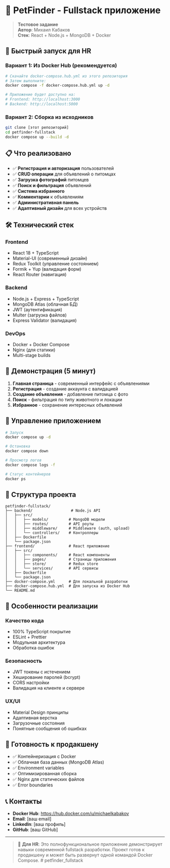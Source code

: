 # 🐾 PetFinder - Fullstack приложение

> **Тестовое задание**  
> **Автор**: Михаил Кабаков  
> **Стек**: React + Node.js + MongoDB + Docker

## 🚀 Быстрый запуск для HR

### Вариант 1: Из Docker Hub (рекомендуется)

```bash
# Скачайте docker-compose.hub.yml из этого репозитория
# Затем выполните:
docker compose -f docker-compose.hub.yml up -d

# Приложение будет доступно на:
# Frontend: http://localhost:3000
# Backend: http://localhost:5000
```

### Вариант 2: Сборка из исходников

```bash
git clone [этот репозиторий]
cd petfinder-fullstack
docker compose up --build -d
```

## 📋 Что реализовано

- ✅ **Регистрация и авторизация** пользователей
- ✅ **CRUD операции** для объявлений о питомцах
- ✅ **Загрузка фотографий** питомцев
- ✅ **Поиск и фильтрация** объявлений
- ✅ **Система избранного**
- ✅ **Комментарии** к объявлениям
- ✅ **Административная панель**
- ✅ **Адаптивный дизайн** для всех устройств

## 🛠️ Технический стек

### Frontend

- React 18 + TypeScript
- Material-UI (современный дизайн)
- Redux Toolkit (управление состоянием)
- Formik + Yup (валидация форм)
- React Router (навигация)

### Backend

- Node.js + Express + TypeScript
- MongoDB Atlas (облачная БД)
- JWT (аутентификация)
- Multer (загрузка файлов)
- Express Validator (валидация)

### DevOps

- Docker + Docker Compose
- Nginx (для статики)
- Multi-stage builds

## 🎯 Демонстрация (5 минут)

1. **Главная страница** - современный интерфейс с объявлениями
2. **Регистрация** - создание аккаунта с валидацией
3. **Создание объявления** - добавление питомца с фото
4. **Поиск** - фильтрация по типу животного и локации
5. **Избранное** - сохранение интересных объявлений

## 🔧 Управление приложением

```bash
# Запуск
docker compose up -d

# Остановка
docker compose down

# Просмотр логов
docker compose logs -f

# Статус контейнеров
docker ps
```

## 📁 Структура проекта

```
petfinder-fullstack/
├── backend/                 # Node.js API
│   ├── src/
│   │   ├── models/         # MongoDB модели
│   │   ├── routes/         # API роуты
│   │   ├── middleware/     # Middleware (auth, upload)
│   │   └── controllers/    # Контроллеры
│   ├── Dockerfile
│   └── package.json
├── frontend/               # React приложение
│   ├── src/
│   │   ├── components/     # React компоненты
│   │   ├── pages/          # Страницы приложения
│   │   ├── store/          # Redux store
│   │   └── services/       # API сервисы
│   ├── Dockerfile
│   └── package.json
├── docker-compose.yml      # Для локальной разработки
├── docker-compose.hub.yml  # Для запуска из Docker Hub
└── README.md
```

## 🌟 Особенности реализации

### Качество кода

- 100% TypeScript покрытие
- ESLint + Prettier
- Модульная архитектура
- Обработка ошибок

### Безопасность

- JWT токены с истечением
- Хеширование паролей (bcrypt)
- CORS настройки
- Валидация на клиенте и сервере

### UX/UI

- Material Design принципы
- Адаптивная верстка
- Загрузочные состояния
- Понятные сообщения об ошибках

## 🚀 Готовность к продакшену

- ✅ Контейнеризация с Docker
- ✅ Облачная база данных (MongoDB Atlas)
- ✅ Environment variables
- ✅ Оптимизированная сборка
- ✅ Nginx для статических файлов
- ✅ Error boundaries

## 📞 Контакты

- **Docker Hub**: https://hub.docker.com/u/michaelkabakov
- **Email**: [ваш email]
- **LinkedIn**: [ваш профиль]
- **GitHub**: [ваш GitHub]

---

> 💼 **Для HR**: Это полнофункциональное приложение демонстрирует навыки современной fullstack разработки. Проект готов к продакшену и может быть развернут одной командой Docker Compose.
#   p e t f i n d e r _ f u l l s t a c k  
 